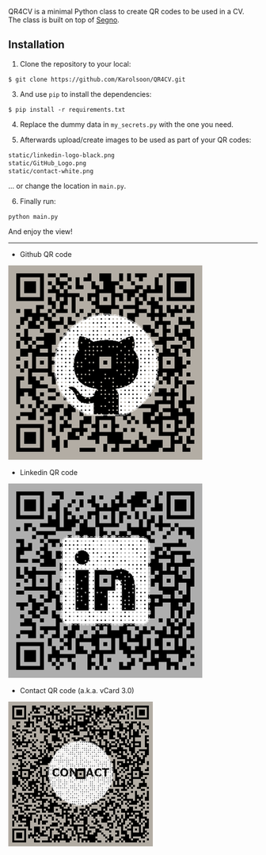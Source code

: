 QR4CV is a minimal Python class to create QR codes to be used in a CV. The class is built on top of [Segno](https://github.com/heuer/segno).

## Installation
1. Clone the repository to your local:
```
$ git clone https://github.com/Karolsoon/QR4CV.git
```

3. And use `pip` to install the dependencies:
```
$ pip install -r requirements.txt
```

4. Replace the dummy data in `my_secrets.py` with the one you need.


5. Afterwards upload/create images to be used as part of your QR codes:
```
static/linkedin-logo-black.png
static/GitHub_Logo.png
static/contact-white.png
```

... or change the location in `main.py`.


6. Finally run:
```
python main.py
```

And enjoy the view!

<hr>

- Github QR code

![QR Code with a link to my github page](example_output/github_qr.png)

- Linkedin QR code

![QR Code with a link to my linkedin page](example_output/linkedin_qr.png)

- Contact QR code (a.k.a. vCard 3.0)

![QR Code with dummy contact data](example_output/contact_qr.png)
